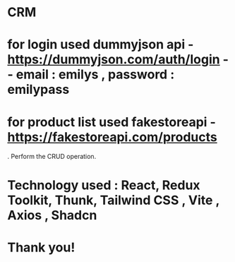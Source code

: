# CRM 

# for login used dummyjson api  - https://dummyjson.com/auth/login  -- email : emilys , password : emilypass

# for product list used fakestoreapi - https://fakestoreapi.com/products 
. Perform the CRUD operation.

# Technology used : React, Redux Toolkit, Thunk, Tailwind CSS , Vite , Axios , Shadcn 

# Thank you!